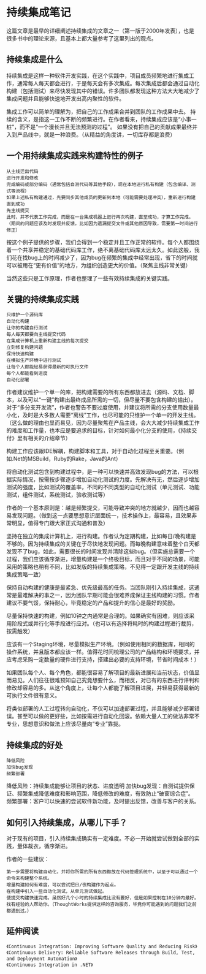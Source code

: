 # 持续集成笔记

这篇文章是最早的详细阐述持续集成的文章之一（第一版于2000年发表），也是很多书中的理论来源，且基本上都大量参考了这里列出的观点。

## 持续集成是什么

持续集成是这样一种软件开发实践，在这个实践中，项目成员频繁地进行集成工作，通常每人每天都会进行，于是每天会有多次集成。每次集成后都会通过自动化构建（包括测试）来尽快发现其中的错误。许多团队都发现这种方法大大地减少了集成问题并且能够快速地开发出高内聚性的软件。

集成工作可以简单的理解为，把自己的工作成果合并到团队的工作成果中去。
持续的含义，是指这一工作不断的频繁进行。在作者看来，持续集成应该是“小事一桩”，而不是“一个漫长并且无法预测的过程”。
如果没有把自己的贡献成果最终并入到产品线中，就是一种浪费。（从精益的角度讲，一切库存都是浪费）


## 一个用持续集成实践来构建特性的例子

	从主线迁出代码
	进行开发和修改
	完成编码或部分编码（通常包括自测代码等其他手段），现在本地进行私有构建（包含编译、测试等流程）
	如果上述私有构建通过，先要同步其他成员的更新到本地（可能需要处理冲突），重新进行构建直到成功
	先主线提交
	此时，并不代表工作完成，而是在一台集成机器上进行再次构建，直至成功，才算工作完成。（期间的问题应该及时发现并反馈，比如因为遗漏提交文件或其他原因导致，需要第一时间进行修正）
		
按这个例子提供的步骤，我们会得到一个稳定并且工作正常的软件。每个人都围绕着一个共享并稳定的基础代码库工作，绝不离基础代码库太远太久。如此这般，我们花在找bug上的时间减少了，因为bug在频繁的集成中经常出现，省下的时间就可以被用在“更有价值”的地方，为组织创造更大的价值。（聚焦主线非常关键）

当然这些只是工作原理，作者也整理了一些有效持续集成的关键实践。

## 关键的持续集成实践

	只维护一个源码库
	自动化构建
	让你的构建自行测试
	每人每天都要向主线提交代码
	在集成计算机上重新构建主线的每次提交
	立刻修复构建问题
	保持快速构建
	在模拟生产环境中进行测试
	让每个人都能轻易获得最新的可执行文件
	每个人都能看到进度
	自动化部署

作者建议维护一个单一的库，把构建需要的所有东西都放进去（源码、文档、脚本，以及可以“一键”构建出最终成品所需的一切，但尽量不要包含构建的输出）。对于“多分支开发流”，作者也警告不要过度使用，并建议将所需的分支使用数量最小化，及时是大多数人需要“离线”工作，也尽可能的只维护一个单一的开发主线。（这么做的理由也显而易见，因为尽量聚焦在产品主线，会大大减少持续集成工作的难度和工作量，也本应是要追求的目标，针对如何最小化分支的使用，《持续交付》里有相关的介绍章节）

构建工作应该跟IDE解耦，构建脚本和工具，对于自动化过程至关重要。（例如.Net的MSBuild，Ruby的Rake，Java的Ant）

将自动化测试包含到构建过程中，是一种可以快速并高效发现bug的方法，可以根据实际情况，按需按步骤逐步增加自动化测试的力度。先解决有无，然后逐步增加测试的强度，比如测试的覆盖率，不同的不同类型的自动化测试（单元测试、功能测试，组件测试，系统测试，验收测试等）

作者的一个基本原则是：越是频繁提交，可能导致冲突的地方就越少，因而也越容易发现问题。（做到这一点要思想意识层面统一，技术操作上，最容易，且效果非常明显，值得专门跟大家正式沟通和普及）

坚持在独立的集成计算机上，进行构建。作者认为定期构建，比如每日/晚构建是不够的。因为持续集成的关键在于尽快地发现问题。而每晚构建意味着整个白天都发现不了bug，如此，需要很长的时间发现并清除这些bug。（但实施总需要一个过程，我们应该循序渐进，增量构建是一个终极目标，而且对于不同的场景，可能采用的策略也稍有不同，比如发版的持续集成策略，不见得一定跟开发主线的持续集成策略一致）

保持自动构建的健康是最紧急、优先级最高的任务。当团队刚引入持续集成，这通常是最难解决的事之一，因为团队早期可能会很难养成保证主线构建的习惯。作者建议不要气馁，保持耐心，毕竟稳定的产品和提升的信心是最好的奖励。

尽量保持快速的构建，例如10钟之内通常是合理的。如果确实有困难，则应该采用阶段式或并行化等手段进行应对。（也可以有选择将耗时的构建过程进行裁剪，按需触发）

应该有一个Staging环境，尽量模拟生产环境。（例如使用相同的数据库，相同的操作系统，并且版本都应该一样。值得花时间梳理公司的产品结构和环境要求，并应考虑采购一定数量的硬件进行支持，搭建出必要的支持环境，节省时间成本！）

如果团队每个人、每个角色，都能很容易了解项目的最新进展和当前状态，价值显而易见。人们往往很难预知自己究竟想要什么，而相反，对已有的东西进行评判和修改却容易的多。从这个角度上，让每个人都能了解项目进展，并轻易获得最新的可执行文件很有意义。

将类似部署的人工过程转向自动化，不仅可以加速部署过程，并且能够减少部署错误。甚至可以做的更好些，比如按需进行自动化回滚。依赖大量人工的做法非常不专业，思想意识和做法上应该尽量向“专业”靠拢。

## 持续集成的好处

	降低风险
	加快bug发现
	频繁部署

降低风险：持续集成能够让项目的状态、进度透明
加快bug发现：自测试提供保证、频繁集成降低难度和影响范围，降低修改的难度，有效防止“破窗综合症”。
频繁部署：客户可以快速的尝试软件新功能，及时提出反馈，改善与客户的关系。

## 如何引入持续集成，从哪儿下手？

对于现有的项目，引入持续集成确实有一定难度。不必一开始就尝试做到全部的实践，量体裁衣，循序渐进。

作者的一些建议：

	第一步需要将构建自动化，并将你所需的所有东西都放在代码管理系统中，以至于可以通过一个命令来构建整个系统。
	增量构建如何有难度，可以尝试把日/夜构建作为起点。
	在构建中引入一些自动化测试，从单元测试做起。
	使提交构建快速完成。虽然好几个小时的持续集成比没有要好，但是如果控制在10分钟内最好。
	找有经验的人帮助你。（ThoughtWorks提供这样的咨询服务，毕竟你可能遇到的问题我们之前都遇到过。）

## 延伸阅读

	《Continuous Integration: Improving Software Quality and Reducing Risk》
	《Continuous Delivery: Reliable Software Releases through Build, Test, and Deployment Automation》
	《Continuous Integration in .NET》










